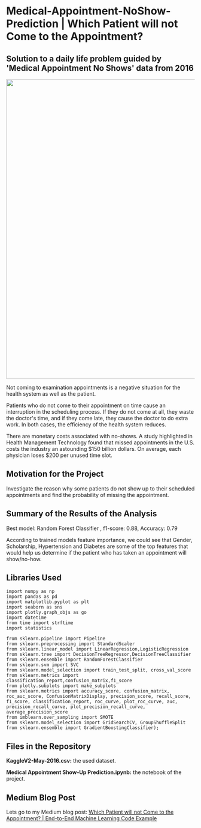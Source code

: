 # Medical-Appointment-NoShow-Prediction | Which Patient will not Come to the Appointment?
## Solution to a daily life problem guided by 'Medical Appointment No Shows' data from 2016

<img src="https://img.freepik.com/free-vector/set-doctor-patient-cartoon-characters_36082-522.jpg?size=626&ext=jpg" width="800px" height="auto">

Not coming to examination appointments is a negative situation for the health system as well as the patient.

Patients who do not come to their appointment on time cause an interruption in the scheduling process. If they do not come at all, they waste the doctor's time, and if they come late, they cause the doctor to do extra work. In both cases, the efficiency of the health system reduces.

There are monetary costs associated with no-shows. A study highlighted in Health Management Technology found that missed appointments in the U.S. costs the industry an astounding $150 billion dollars. On average, each physician loses $200 per unused time slot.

## Motivation for the Project
Investigate the reason why some patients do not show up to their scheduled appointments and find the probability of missing the appointment.

## Summary of the Results of the Analysis
Best model: Random Forest Classifier , f1-score: 0.88, Accuracy: 0.79

According to trained models feature importance, we could see that Gender, Scholarship, Hypertension and Diabetes are some of the top features that would help us determine if the patient who has taken an appointment will show/no-how.

## Libraries Used

```
import numpy as np
import pandas as pd
import matplotlib.pyplot as plt
import seaborn as sns
import plotly.graph_objs as go
import datetime
from time import strftime
import statistics

from sklearn.pipeline import Pipeline
from sklearn.preprocessing import StandardScaler
from sklearn.linear_model import LinearRegression,LogisticRegression
from sklearn.tree import DecisionTreeRegressor,DecisionTreeClassifier
from sklearn.ensemble import RandomForestClassifier
from sklearn.svm import SVC
from sklearn.model_selection import train_test_split, cross_val_score
from sklearn.metrics import classification_report,confusion_matrix,f1_score
from plotly.subplots import make_subplots
from sklearn.metrics import accuracy_score, confusion_matrix, roc_auc_score, ConfusionMatrixDisplay, precision_score, recall_score, f1_score, classification_report, roc_curve, plot_roc_curve, auc, precision_recall_curve, plot_precision_recall_curve, average_precision_score
from imblearn.over_sampling import SMOTE
from sklearn.model_selection import GridSearchCV, GroupShuffleSplit
from sklearn.ensemble import GradientBoostingClassifier);
```

## Files in the Repository
**KaggleV2-May-2016.csv:** the used dataset.

**Medical Appointment Show-Up Prediction.ipynb:** the notebook of the project.

## Medium Blog Post
Lets go to my Medium blog post: 
[Which Patient will not Come to the Appointment? | End-to-End Machine Learning Code Example](https://medium.com/@sahika.betul/which-patient-will-not-come-to-the-appointment-end-to-end-machine-learning-code-example-e952f65888ac)

